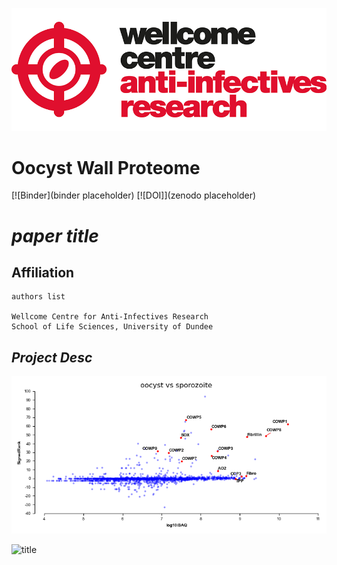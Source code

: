 ![title](https://github.com/mtinti/oocyst_wall_proteome/blob/main/static/wcar.png)
# Oocyst Wall Proteome

[![Binder](binder placeholder)
[![DOI]](zenodo placeholder)


# *paper title* 

## Affiliation
    authors list

    Wellcome Centre for Anti-Infectives Research
    School of Life Sciences, University of Dundee

## *Project Desc*
    
![title](https://github.com/mtinti/oocyst_wall_proteome/blob/main/notebooks/FigX.png)


![title](https://github.com/mtinti/oocyst_wall_proteome/blob/main/example.svg)

